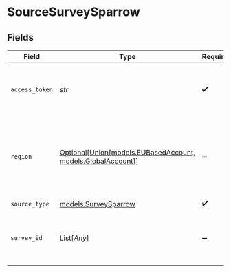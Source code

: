 # SourceSurveySparrow


## Fields

| Field                                                                                                                               | Type                                                                                                                                | Required                                                                                                                            | Description                                                                                                                         |
| ----------------------------------------------------------------------------------------------------------------------------------- | ----------------------------------------------------------------------------------------------------------------------------------- | ----------------------------------------------------------------------------------------------------------------------------------- | ----------------------------------------------------------------------------------------------------------------------------------- |
| `access_token`                                                                                                                      | *str*                                                                                                                               | :heavy_check_mark:                                                                                                                  | Your access token. See <a href="https://developers.surveysparrow.com/rest-apis#authentication">here</a>. The key is case sensitive. |
| `region`                                                                                                                            | [Optional[Union[models.EUBasedAccount, models.GlobalAccount]]](../models/baseurl.md)                                                | :heavy_minus_sign:                                                                                                                  | Is your account location is EU based? If yes, the base url to retrieve data will be different.                                      |
| `source_type`                                                                                                                       | [models.SurveySparrow](../models/surveysparrow.md)                                                                                  | :heavy_check_mark:                                                                                                                  | N/A                                                                                                                                 |
| `survey_id`                                                                                                                         | List[*Any*]                                                                                                                         | :heavy_minus_sign:                                                                                                                  | A List of your survey ids for survey-specific stream                                                                                |